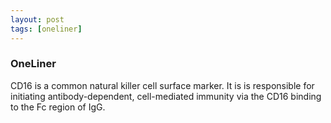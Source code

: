 ```yaml
---
layout: post
tags: [oneliner]
---
```



### OneLiner

CD16 is a common natural killer cell surface marker. It is is responsible for initiating antibody-dependent, cell-mediated immunity via the CD16 binding to the Fc region of IgG.
